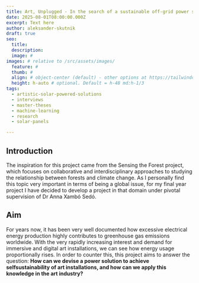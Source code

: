 ```yaml
---
title: Art, Unplugged - In the search of a sustainable off-grid power solution for immersive art installations
date: 2025-08-01T08:00:00.000Z
excerpt: Text here
author: aleksander-skutnik
draft: true
seo:
  title:
  description:
  image: #
images: # relative to /src/assets/images/
  feature: #
  thumb: #
  align: # object-center (default) - other options at https://tailwindcss.com/docs/object-position
  height: h-auto # optional. Default = h-48 md:h-1/3
tags:
  - artistic-solar-powered-solutions
  - interviews
  - master-theses
  - machine-learning
  - research
  - solar-panels

---
```


## Introduction

The inspiration for this project came from the Sensing the Forest project, which focuses
on collaborative and interdisciplinary approaches to studying the relationship between
forests and climate change. As I personally find this topic very important in terms of being
a global issue, for my final year project I have decided to develop a project in that domain
under pivotal supervision of Dr Anna Xambó Sedó.

## Aim

For years now, it has been very well documented how excessive electrical energy
production highly contributes to greenhouse gas emissions worldwide. With the very
rapidly increasing interest and demand for immersive and digital art installations, we can
see how energy usage proportionally rises. In order to counter this, this project aims to
answer the question: **How can we devise a power solution to achieve selfsustainability
of art installations, and how can we apply this knowledge in the art
industry?**